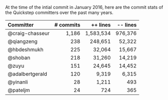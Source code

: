 At the time of the intial commit in January 2016, here are the commit stats of the Quickstep committers over the past many years. 

| **Committer**   | **# commits**    | **++ lines**      | **-- lines**      |
| :-------------- |-----------------:|------------------:|------------------:|
| @craig-chasseur | 1,186            | 1,583,534         | 976,376           |
| @qiangzeng      | 238              | 248,651           | 52,322            |
| @hbdeshmukh     | 225              | 32,064            | 15,667            |
| @shoban         | 218              | 31,260            | 14,219            |
| @zuyu           | 151              | 24,645            | 14,452            |
| @adalbertgerald | 120              | 9,319             | 6,315             |
| @yinanli        | 28               | 1,211             | 493               |
| @pateljm        | 24               | 724               | 365               |
